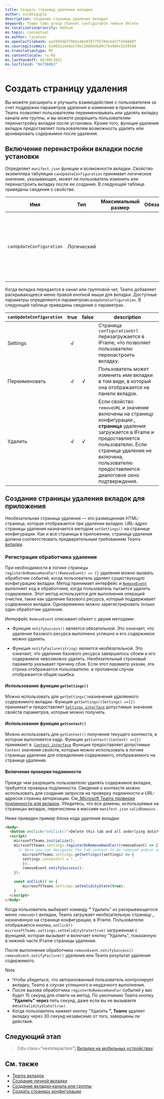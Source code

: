 ```yaml
---
title: Создать страницу удаления вкладки
author: surbhigupta
description: Создание страницы удаления вкладок
keywords: Teams tabs group channel configurable remove delete
ms.localizationpriority: medium
ms.topic: conceptual
ms.author: lajanuar
ms.openlocfilehash: ea29959bf79b5e46e876f75570dcb437fa56888f
ms.sourcegitcommit: 61003a14e8a179e1268bbdbd9cf5e904c5259566
ms.translationtype: MT
ms.contentlocale: ru-RU
ms.lasthandoff: 04/09/2022
ms.locfileid: "64736863"
---
```

# <a name="create-a-removal-page"></a>Создать страницу удаления

Вы можете расширить и улучшить взаимодействие с пользователем за счет поддержки параметров удаления и изменения в приложении. Teams позволяет пользователям переименовывать или удалять вкладку канала или группы, и вы можете разрешить пользователям перенастройку вкладки после установки. Кроме того, функция удаления вкладок предоставляет пользователям возможность удалять или архивировать содержимое после удаления.

## <a name="enable-your-tab-to-be-reconfigured-after-installation"></a>Включение перенастройки вкладки после установки

Определяет `manifest.json` функции и возможности вкладки. Свойство экземпляра табуляции `canUpdateConfiguration` принимает логическое значение, указывающее, может ли пользователь изменить или перенастроить вкладку после ее создания. В следующей таблице приведены сведения о свойстве.

|Имя| Тип| Максимальный размер | Обязательный | Описание|
|---|---|---|---|---|
|`canUpdateConfiguration`|Логический|||Значение, указывающее, может ли пользователь обновлять конфигурацию вкладки после ее создания. Значение по умолчанию: `true`. |

Когда вкладка передается в канал или групповой чат, Teams добавляет раскрывающееся меню правой кнопкой мыши для вкладки. Доступные параметры определяются параметром`canUpdateConfiguration`. В следующей таблице приведены сведения о параметрах.

| `canUpdateConfiguration`| true   | false | description |
| ----------------------- | :----: | ----- | ----------- |
|     Settings            |   √    |       |Страница `configurationUrl` перезагружается в IFrame, что позволяет пользователю перенастроить вкладку. |
|     Переименовать              |   √    |   √   | Пользователь может изменить имя вкладки в том виде, в который она отображается на панели вкладок.          |
|     Удалить              |   √    |   √   |  Если свойство `removeURL` и значение включены на страницу конфигурации **, страница** удаления загружается в IFrame и предоставляется пользователю. Если страница удаления не включена, пользователю предоставляется диалоговое окно подтверждения.          |

## <a name="create-a-tab-removal-page-for-your-application"></a>Создание страницы удаления вкладок для приложения

Необязательная страница удаления — это размещенная HTML-страница, которая отображается при удалении вкладки. URL-адрес страницы удаления назначается методом `setSettings()` на странице конфигурации. Как и все страницы в приложении, страница удаления должна соответствовать предварительным требованиям Teams [вкладки](../../../tabs/how-to/tab-requirements.md).

### <a name="register-a-remove-handler"></a>Регистрация обработчика удаления

При необходимости в логике страницы `registerOnRemoveHandler((RemoveEvent) => {}` удаления можно вызвать обработчик событий, когда пользователь удаляет существующую конфигурацию вкладки. Метод принимает интерфейс и [`RemoveEvent`](/javascript/api/@microsoft/teams-js/microsoftteams.settings.removeevent?view=msteams-client-js-latest&preserve-view=true) выполняет код в обработчике, когда пользователь пытается удалить содержимое. Этот метод используется для выполнения операций очистки, таких как удаление базового ресурса, который поддерживает содержимое вкладки. Одновременно можно зарегистрировать только один обработчик удаления.

Интерфейс `RemoveEvent` описывает объект с двумя методами:

* Функция `notifySuccess()` является обязательной. Это означает, что удаление базового ресурса выполнено успешно и его содержимое можно удалить.

* Функция `notifyFailure(string)` является необязательной. Это означает, что удаление базового ресурса завершилось сбоем и его содержимое невозможно удалить. Необязательный строковый параметр указывает причину сбоя. Если этот параметр указан, эта строка отображается пользователю. в противном случае отображается общая ошибка.

#### <a name="use-the-getsettings-function"></a>Использование функции `getSettings()`

Можно использовать для `getSettings()`назначения удаляемого содержимого вкладки. Функция `getSettings((Settings) =>{})` принимает и предоставляет [`Settings interface`](/javascript/api/@microsoft/teams-js/microsoftteams.settings.settings?view=msteams-client-js-latest&preserve-view=true) допустимые значения свойств параметров, которые можно получить.

#### <a name="use-the-getcontext-function"></a>Использование функции `getContext()`

Можно использовать для `getContext()` получения текущего контекста, в котором выполняется кадр. Функция `getContext((Context) =>{})` принимает в .[`Context interface`](/javascript/api/@microsoft/teams-js/microsoftteams.context?view=msteams-client-js-latest&preserve-view=true) Функция предоставляет допустимые `Context` значения свойств, которые можно использовать в логике страницы удаления для определения содержимого, отображаемого на странице удаления.

#### <a name="include-authentication"></a>Включение проверки подлинности

Прежде чем разрешить пользователю удалять содержимое вкладки, требуется проверка подлинности. Сведения о контексте можно использовать для создания запросов на проверку подлинности и URL-адресов страниц авторизации. См[. Microsoft Teams проверки подлинности для вкладок](~/tabs/how-to/authentication/auth-flow-tab.md). Убедитесь, что все домены, используемые на страницах вкладок, перечислены в массиве `manifest.json` `validDomains` .

Ниже приведен пример блока кода удаления вкладки:

```html
<body>
  <button onclick="onClick()">Delete this tab and all underlying data?</button>
  <script>
    microsoftTeams.initialize();
    microsoftTeams.settings.registerOnRemoveHandler((removeEvent) => {
      // Here you can designate the tab content to be removed and/or archived.
        microsoftTeams.settings.getSettings((settings) => {
        settings.contentUrl = "..."
        });
        removeEvent.notifySuccess();
    });

    const onClick() => {
        microsoftTeams.settings.setValidityState(true);
    }
  </script>
</body>
```

Когда пользователь выбирает команду **"** Удалить" из раскрывающегося меню `removeUrl` вкладки, Teams загружает необязательную страницу **,** назначенную на странице конфигурации, в IFrame. Пользователю отображается кнопка, `onClick()` `microsoftTeams.settings.setValidityState(true)` загруженная с функцией, которая вызывает и включает кнопку "Удалить", показанную в нижней части IFrame страницы удаления.

После выполнения обработчика `removeEvent.notifySuccess()` `removeEvent.notifyFailure()` удаления или Teams результат удаления содержимого.

>[!NOTE]
>
> * Чтобы убедиться, что авторизованный пользователь контролирует вкладку, Teams в случае успешного и неудачного выполнения.
> * После вызова обработчика `registerOnRemoveHandler` событий у вас будет 15 секунд для ответа на метод. По умолчанию Teams кнопку "**Удалить" через** пять секунд, даже если вы не вызываете ее`setValidityState(true)`.
> * Когда пользователь нажмет кнопку "Удалить **", Teams** удаляет вкладку через 30 секунд независимо от того, завершены ли действия.

## <a name="next-step"></a>Следующий этап

> [!div class="nextstepaction"]
> [Вкладки на мобильных устройствах](~/tabs/design/tabs-mobile.md)

## <a name="see-also"></a>См. также

* [Teams вкладок](~/tabs/what-are-tabs.md)
* [Создание личной вкладки](~/tabs/how-to/create-personal-tab.md)
* [Создание вкладки канала или группы](~/tabs/how-to/create-channel-group-tab.md)
* [Создать страницу конфигурации](~/tabs/how-to/create-tab-pages/configuration-page.md)
